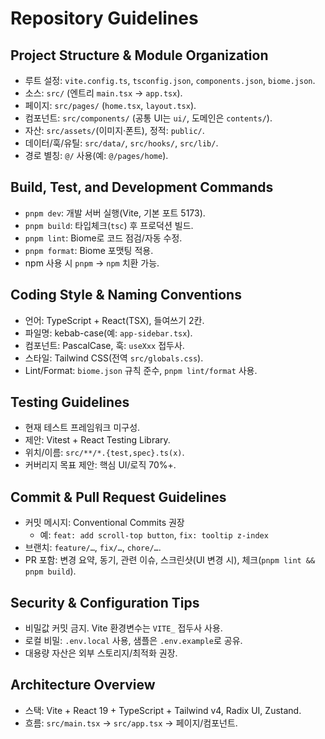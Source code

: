 # Repository Guidelines

## Project Structure & Module Organization

- 루트 설정: `vite.config.ts`, `tsconfig.json`, `components.json`, `biome.json`.
- 소스: `src/` (엔트리 `main.tsx` → `app.tsx`).
- 페이지: `src/pages/` (`home.tsx`, `layout.tsx`).
- 컴포넌트: `src/components/` (공통 UI는 `ui/`, 도메인은 `contents/`).
- 자산: `src/assets/`(이미지·폰트), 정적: `public/`.
- 데이터/훅/유틸: `src/data/`, `src/hooks/`, `src/lib/`.
- 경로 별칭: `@/` 사용(예: `@/pages/home`).

## Build, Test, and Development Commands

- `pnpm dev`: 개발 서버 실행(Vite, 기본 포트 5173).
- `pnpm build`: 타입체크(`tsc`) 후 프로덕션 빌드.
- `pnpm lint`: Biome로 코드 점검/자동 수정.
- `pnpm format`: Biome 포맷팅 적용.
- npm 사용 시 `pnpm` → `npm` 치환 가능.

## Coding Style & Naming Conventions

- 언어: TypeScript + React(TSX), 들여쓰기 2칸.
- 파일명: kebab-case(예: `app-sidebar.tsx`).
- 컴포넌트: PascalCase, 훅: `useXxx` 접두사.
- 스타일: Tailwind CSS(전역 `src/globals.css`).
- Lint/Format: `biome.json` 규칙 준수, `pnpm lint/format` 사용.

## Testing Guidelines

- 현재 테스트 프레임워크 미구성.
- 제안: Vitest + React Testing Library.
- 위치/이름: `src/**/*.{test,spec}.ts(x)`.
- 커버리지 목표 제안: 핵심 UI/로직 70%+.

## Commit & Pull Request Guidelines

- 커밋 메시지: Conventional Commits 권장
  - 예: `feat: add scroll-top button`, `fix: tooltip z-index`
- 브랜치: `feature/…`, `fix/…`, `chore/…`.
- PR 포함: 변경 요약, 동기, 관련 이슈, 스크린샷(UI 변경 시), 체크(`pnpm lint && pnpm build`).

## Security & Configuration Tips

- 비밀값 커밋 금지. Vite 환경변수는 `VITE_` 접두사 사용.
- 로컬 비밀: `.env.local` 사용, 샘플은 `.env.example`로 공유.
- 대용량 자산은 외부 스토리지/최적화 권장.

## Architecture Overview

- 스택: Vite + React 19 + TypeScript + Tailwind v4, Radix UI, Zustand.
- 흐름: `src/main.tsx` → `src/app.tsx` → 페이지/컴포넌트.
